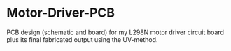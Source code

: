# Motor-Driver-PCB
PCB design (schematic and board) for my L298N motor driver circuit board plus its final fabricated output using the UV-method.
